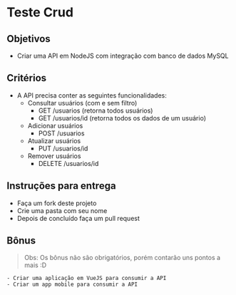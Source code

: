 # Teste Crud


## Objetivos
  -  Criar uma API em NodeJS com integração com banco de dados MySQL

## Critérios
  
  - A API precisa conter as seguintes funcionalidades: 
    - Consultar usuários (com e sem filtro)
      - GET /usuarios (retorna todos usuários)
      - GET /usuarios/id (retorna todos os dados de um usuário)
    - Adicionar usuários
       - POST /usuarios
    - Atualizar usuários
      - PUT /usuarios/id
    - Remover usuários
      - DELETE /usuarios/id
  
## Instruções para entrega 
  - Faça um fork deste projeto
  - Crie uma pasta com seu nome 
  - Depois de concluído faça um pull request
  
  ## Bônus
  
  > Obs: Os bônus não são obrigatórios, porém contarão uns pontos a mais :D
  
    - Criar uma aplicação em VueJS para consumir a API  
    - Criar um app mobile para consumir a API
